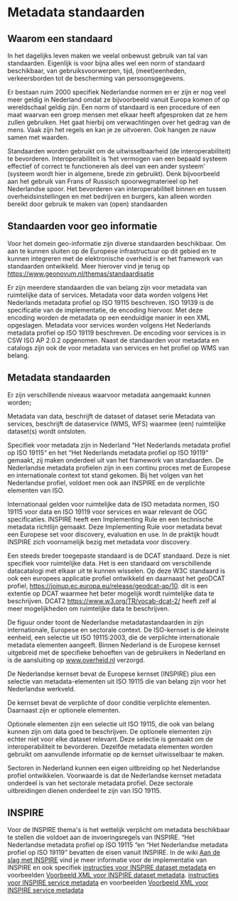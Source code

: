 # Metadata standaarden

## Waarom een standaard

In het dagelijks leven maken we veelal onbewust gebruik van tal van standaarden. Eigenlijk is voor bijna alles wel een norm of standaard beschikbaar, van gebruiksvoorwerpen, tijd, (meet)eenheden, verkeersborden tot de bescherming van persoonsgegevens. 

Er bestaan ruim 2000 specifiek Nederlandse normen en er zijn er nog veel meer geldig in Nederland omdat ze bijvoorbeeld vanuit Europa komen of op wereldschaal geldig zijn. 
Een norm of standaard is een procedure of een maat waarvan een groep mensen met elkaar heeft afgesproken dat ze hem zullen gebruiken. Het gaat hierbij om verwachtingen over het gedrag van de mens. Vaak zijn het regels en kan je ze uitvoeren. Ook hangen ze nauw samen met waarden.

Standaarden worden gebruikt om de uitwisselbaarheid (de interoperabiliteit) te bevorderen. Interoperabiliteit is ‘het vermogen van een bepaald systeem effectief of correct te functioneren als deel van een ander systeem’ (systeem wordt hier in algemene, brede zin gebruikt). Denk bijvoorbeeld aan het gebruik van Frans of Russisch spoorwegmaterieel op het Nederlandse spoor.
Het bevorderen van interoperabiliteit binnen en tussen overheidsinstellingen en met bedrijven en burgers, kan alleen worden bereikt door gebruik te maken van (open) standaarden

## Standaarden voor geo informatie

Voor het domein geo-informatie zijn diverse standaarden beschikbaar. Om aan te kunnen sluiten op de Europese infrastructuur op dit gebied en te kunnen integreren met de elektronische overheid is er het framework van standaarden ontwikkeld. Meer hierover vind je terug op https://www.geonovum.nl/themas/standaardisatie

Er zijn meerdere standaarden die van belang zijn voor metadata van ruimtelijke data of services.  Metadata voor data worden volgens Het Nederlands metadata profiel op ISO 19115 beschreven. ISO 19139 is de specificatie van de implementatie, de encoding hiervoor. Met deze encoding worden de metadata op een eenduidige manier in een XML opgeslagen. Metadata voor services worden volgens Het Nederlands metadata profiel op ISO 19119 beschreven. De encoding voor services is in CSW ISO AP 2.0.2 opgenomen. Naast de standaarden voor metadata en catalogs zijn ook de voor metadata van services en het profiel op WMS van belang.

## Metadata standaarden

Er zijn verschillende niveaus waarvoor metadata aangemaakt kunnen worden;

Metadata van data, beschrijft de dataset of dataset serie
Metadata van services, beschrijft de dataservice (WMS, WFS) waarmee (een) ruimtelijke dataset(s) wordt ontsloten.

Specifiek voor metadata zijn in Nederland “Het Nederlands metadata profiel op ISO 19115“ en het “Het Nederlands metadata profiel op ISO 19119” gemaakt, zij maken onderdeel uit van het framework van standaarden. De Nederlandse metadata profielen zijn in een continu proces met de Europese en internationale context tot stand gekomen. Bij het volgen van het Nederlandse profiel, voldoet men ook aan INSPIRE en de verplichte elementen van ISO.

Internationaal gelden voor ruimtelijke data de ISO metadata normen, ISO 19115 voor data en ISO 19119 voor services en waar relevant de OGC specificaties. INSPIRE heeft een Implementing Rule en een technische metadata richtlijn gemaakt. Deze Implementing Rule voor metadata bevat een Europese set voor discovery, evaluation en use. In de praktijk houdt INSPIRE zich voornamelijk bezig met metadata voor discovery.

Een steeds breder toegepaste standaard is de DCAT standaard. Deze is niet specifiek voor ruimtelijke data. Het is een standaard om verschillende datacatalogi met elkaar uit te kunnen wisselen. Op deze W3C standaard is ook een europees applicatie profiel ontwikkeld en daarnaast het geoDCAT profiel, https://joinup.ec.europa.eu/release/geodcat-ap/10. dit is een extentie op DCAT waarmee het beter mogelijk wordt ruimtelijke data te beschrijven. DCAT2 https://www.w3.org/TR/vocab-dcat-2/ heeft zelf al meer mogelijkheden om ruimtelijke data te beschrijven. 

De figuur onder toont de Nederlandse metadatastandaarden in zijn internationale, Europese en sectorale context. De ISO-kernset is de kleinste eenheid, een selectie uit ISO 19115:2003, die de verplichte internationale metadata elementen aangeeft. Binnen Nederland is de Europese kernset uitgebreid met de specifieke behoeften van de gebruikers in Nederland en is de aansluiting op www.overheid.nl verzorgd.

De Nederlandse kernset bevat de Europese kernset (INSPIRE) plus een selectie van metadata-elementen uit ISO 19115 die van belang zijn voor het Nederlandse werkveld.

De kernset bevat de verplichte of door conditie verplichte elementen. Daarnaast zijn er optionele elementen.

Optionele elementen  zijn een selectie uit ISO 19115, die ook van belang kunnen zijn om data goed te beschrijven. De optionele elementen zijn echter niet voor elke dataset relevant. Deze selectie is gemaakt om de interoperabiliteit te bevorderen. Dezelfde metadata elementen worden gebruikt om aanvullende informatie op de kernset uitwisselbaar te maken.

Sectoren in Nederland kunnen een eigen uitbreiding op het Nederlandse profiel ontwikkelen. Voorwaarde is dat de Nederlandse kernset metadata onderdeel is van het sectorale metadata profiel. Deze sectorale uitbreidingen dienen onderdeel te zijn van ISO 19115.

## INSPIRE

Voor de INSPIRE thema's is het wettelijk verplicht om metadata  beschikbaar te stellen die voldoet aan de invoeringsregels van INSPIRE. “Het Nederlandse metadata profiel op ISO 19115 “en “Het Nederlandse metadata profiel op ISO 19119” bevatten de eisen vanuit INSPIRE.
In de wiki [Aan de slag met INSPIRE](https://wiki.geonovum.nl/index.php?title=Aan_de_slag_met_INSPIRE) vind je meer informatie voor de implementatie van INSPIRE en ook specifiek [instructies voor INSPIRE dataset metadata](https://wiki.geonovum.nl/index.php?title=Invulinstructie) en voorbeelden [Voorbeeld XML voor INSPIRE dataset metadata](https://wiki.geonovum.nl/index.php?title=Voorbeeld_XML_voor_INSPIRE_dataset_metadata).
[instructies voor INSPIRE service metadata](https://wiki.geonovum.nl/index.php?title=Invulinstructie_voor_services) en voorbeelden [Voorbeeld XML voor INSPIRE service metadata](https://wiki.geonovum.nl/index.php?title=Voorbeeld_XML_voor_INSPIRE_service_metadata)

<!-- ## Opdracht standaarden

1. Ga naar de [INSPIRE richtlijn voor metadata](http://eur-lex.europa.eu/LexUriServ/LexUriServ.do?uri=OJ:L:2008:326:0012:0030:NL:PDF).
Welke metadata elementen worden voor een dataset voorgeschreven, welke voor services?


1. Ga naar [De technische guideline die bij de invoeringsregels hoort](http://inspire.jrc.ec.europa.eu/reports/ImplementingRules/metadata/MD_IR_and_ISO_20090218.pdf).
Welke metadata elementen worden voor een dataset voorgeschreven, welke voor services?


1. Ga naar [Het Nederlands profiel op ISO 19115](http://www.geonovum.nl/sites/default/files/standaarden/NLmetadataprofielISO19115v12maart.pdf) Welke metadata elementen komen niet in INSPIRE voor?


1. Ga naar [De Nederlandse metadata standaard voor services](http://www.geonovum.nl/geostandaarden/metadata) 
Vergelijk de metadata elementen.
-->


